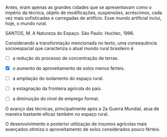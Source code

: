 

Antes, eram apenas as grandes cidades que se apresentavam como o império da técnica, objeto de modificações, suspensões, acréscimos, cada vez mais sofisticadas e carregadas de artifício. Esse mundo artificial inclui, hoje, o mundo rural.

SANTOS, M. A Natureza do Espaço. São Paulo: Hucitec, 1996.

Considerando a transformação mencionada no texto, uma consequência socioespacial que caracteriza o atual mundo rural brasileiro é



- [ ] a redução do processo de concentração de terras.
- [x] o aumento do aproveitamento de solos menos férteis.
- [ ] a ampliação do isolamento do espaço rural.
- [ ] a estagnação da fronteira agrícola do país.
- [ ] a diminuição do nível de emprego formal.


O avanço das técnicas, principalmente após a 2a Guerra Mundial, atua de maneira bastante eficaz também no espaço rural.

O desenvolvimento e posterior utilização de insumos agrícolas mais avançados otimiza o aproveitamento de solos considerados pouco férteis.
